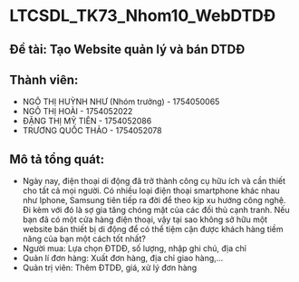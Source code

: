 # LTCSDL_TK73_Nhom10_WebDTDĐ
## Đề tài: Tạo Website quản lý và bán DTDĐ
## Thành viên:
- NGÔ THỊ HUỲNH NHƯ (Nhóm trưởng) - 1754050065
- NGÔ THỊ HOÀI - 1754052022
- ĐẶNG THỊ MỸ TIÊN - 1754052086
- TRƯƠNG QUỐC THẢO - 1754052078
## Mô tả tổng quát:
- Ngày nay, điện thoại di động đã trở thành công cụ hữu ích và cần thiết cho tất cả mọi người. Có nhiều loại điện thoại smartphone khác nhau như Iphone, Samsung tiên tiếp ra đời để theo kịp xu hướng công nghệ. Đi kèm với đó là sợ gia tăng chóng mặt của các đối thủ cạnh tranh. Nếu bạn đã có một cửa hàng điện thoại, vậy tại sao không sở hữu một website bán thiết bị di động để có thể tiệm cận được khách hàng tiềm năng của bạn một cách tốt nhất?
- Người mua: Lựa chọn ĐTDĐ, số lượng, nhập ghi chú, địa chỉ
- Quản lí đơn hàng: Xuất đơn hàng, địa chỉ giao hàng,...
- Quản trị viên: Thêm ĐTDĐ, giá, xử lý đơn hàng

